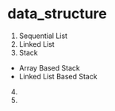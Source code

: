 # data_structure

1. Sequential List
2. Linked List
3. Stack
  - Array Based Stack
  - Linked List Based Stack
4.
5.
